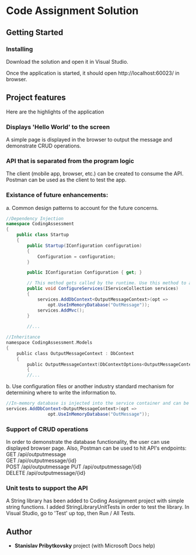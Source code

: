 # Code Assignment Solution  



## Getting Started

### Installing

Download the solution and open it in Visual Studio. 

Once the application is started, it should open http://localhost:60023/ in browser.

## Project features

Here are the highlights of the application

### Displays 'Hello World' to the screen

A simple page is displayed in the browser to output the message and demonstrate CRUD operations.

### API that is separated from the program logic

The client (mobile app, browser, etc.) can be created to consume the API. Postman can be used as the client to test the app.

### Existance of future enhancements:
a. Common design patterns to account for the future concerns. 

```csharp
//Dependency Injection
namespace CodingAssessment
{
    public class Startup
    {
        public Startup(IConfiguration configuration)
        {
            Configuration = configuration;
        }

        public IConfiguration Configuration { get; }

        // This method gets called by the runtime. Use this method to add services to the container.
        public void ConfigureServices(IServiceCollection services)
        {
            services.AddDbContext<OutputMessageContext>(opt =>
                opt.UseInMemoryDatabase("OutMessage"));
            services.AddMvc();
        }
        
        //...
```

```c
//Inheritance
namespace CodingAssessment.Models
{
    public class OutputMessageContext : DbContext
    {
        public OutputMessageContext(DbContextOptions<OutputMessageContext> options) : base(options)
        {
		//...
```

b. Use configuration files or another industry standard mechanism for determining where to write the information to.

```csharp
//In-memory database is injected into the service container and can be replaced by another DB
services.AddDbContext<OutputMessageContext>(opt =>
                opt.UseInMemoryDatabase("OutMessage"));
```
### Support of CRUD operations
In order to demonstrate the database functionality, the user can use displayed browser page.
Also, Postman can be used to hit API's endpoints:       
GET /api/outputmessage     
GET /api/outputmessage/{id}     
POST /api/outputmessage 
PUT /api/outputmessage/{id}      
DELETE /api/outputmessage/{id} 

### Unit tests to support the API
A String library has been added to Coding Assignment project with simple string functions. I added StringLibraryUnitTests in order to test the library.
In Visual Studio, go to 'Test' up top, then Run / All Tests.

## Author

* **Stanislav Pribytkovsky** project (with Microsoft Docs help)